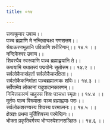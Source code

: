 ```yaml
---
title: ०१४

---
```

सनत्कुमार उवाच।।  
पञ्च ब्रह्माणि मे नन्दिन्नाचक्ष्व गणसत्तम।।  
श्रेयःकरणभूतानि पवित्राणि शरीरिणाम्।। १४.१ ।।  
नन्दिकेश्वर उवाच।।  
शिवस्यैव स्वरूपाणि पञ्च ब्रह्माह्वयानि ते।।  
कथयामि यथातत्त्वं पद्मयोनेः सुतोत्तम।। १४.२ ।।  
सर्वलोकैकसंहर्ता सर्वलोकैकरक्षिता।।  
सर्वलोकैकनिर्माता पञ्चब्रह्मात्मकः शविः।। १४.३ ।।  
सर्वेषामेव लोकानां यदुपादानकारणम्।।  
निमित्तकारणं चाहुस्स शिवः पञ्चधा स्मृतः।। १४.४ ।।  
मूर्तयः पञ्च विख्याताः पञ्च ब्रह्माह्वयाः पराः।।  
सर्वलोकशरण्यस्य शिवस्य परमात्मनः।। १४.५ ।।  
क्षेत्रज्ञः प्रथमा मूर्तिशिवस्य परमेष्ठिनः।।  
भोक्ता प्रकृतिवर्गस्य भोग्यस्येशानसञ्ज्ञितः।। १४.६ ।।